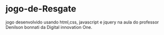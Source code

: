 # jogo-de-Resgate
jogo desenvolvido usando html,css, javascript e jquery na aula do professor Denilson bonnati da Digital innovation One.
